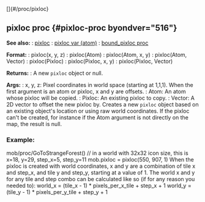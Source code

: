 []{#/proc/pixloc}
  ## pixloc proc {#pixloc-proc byondver="516"}
  **See also:**
  :   [pixloc](ref/pixloc)
  :   [pixloc var (atom)](ref/atom/var/pixloc)
  :   [bound_pixloc proc](ref/proc/bound_pixloc)
  <!-- -->
  **Format:**
  :   pixloc(x, y, z)
  :   pixloc(Atom)
  :   pixloc(Atom, x, y)
  :   pixloc(Atom, Vector)
  :   pixloc(Pixloc)
  :   pixloc(Pixloc, x, y)
  :   pixloc(Pixloc, Vector)
  <!-- -->
  **Returns:**
  :   A new `pixloc` object or null.
  <!-- -->
  **Args:**
  :   x, y, z: Pixel coordinates in world space (starting at 1,1,1). When
      the first argument is an atom or pixloc, x and y are offsets.
  :   Atom: An atom whose pixloc will be copied.
  :   Pixloc: An existing pixloc to copy.
  :   Vector: A 2D vector to offset the new pixloc by.
  Creates a new `pixloc` object based on an existing object\'s location or
  using raw world coordinates. If the pixloc can\'t be created, for
  instance if the Atom argument is not directly on the map, the result is
  null.
  ### Example:
  mob/proc/GoToStrangeForest() // in a world with 32x32 icon size, this is
  x=18, y=29, step_x=5, step_y=11 mob.pixloc = pixloc(550, 907, 1)
  When the pixloc is created with world coordinates, x and y are a
  combination of tile x and step_x, and tile y and step_y, starting at a
  value of 1. The world x and y for any tile and step combo can be
  calculated like so (if for any reason you needed to): world_x =
  (tile_x - 1) \* pixels_per_x_tile + step_x + 1 world_y = (tile_y - 1) \*
  pixels_per_y_tile + step_y + 1
